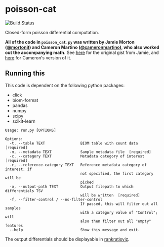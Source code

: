 # poisson-cat
[![Build Status](https://travis-ci.org/fedarko/poisson-cat.svg?branch=master)](https://travis-ci.org/fedarko/poisson-cat)

Closed-form poisson differential computation.

**All of the code in `poisson_cat.py` was written by Jamie Morton
([@mortonjt](https://github.com/mortonjt))
and Cameron Martino ([@cameronmartino](https://github.com/cameronmartino)),
who also worked out the accompanying math.** See
[here](https://gist.github.com/mortonjt/0bb8d0565fc6c02b48e91524e816f112) for
the original gist from Jamie, and
[here](https://gist.github.com/cameronmartino/8d89b73c2dcd749992127ad5a8d284e2)
for Cameron's version of it.

## Running this

This code is dependent on the following python packages:

 - click
 - biom-format
 - pandas
 - numpy
 - scipy
 - scikit-learn

```
Usage: run.py [OPTIONS]

Options:
  -t, --table TEXT                BIOM table with count data  [required]
  -m, --metadata TEXT             Sample metadata file  [required]
  -c, --category TEXT             Metadata category of interest  [required]
  -r, --reference-category TEXT   Reference metadata category of interest; if
                                  not specified, the first category will be
                                  picked
  -o, --output-path TEXT          Output filepath to which differentials TSV
                                  will be written  [required]
  -f, --filter-control / --no-filter-control
                                  If passed, this will filter out all samples
                                  with a category value of "Control"; will
                                  also then filter out all "empty" features
  --help                          Show this message and exit.
```

The output differentials should be displayable in
[rankratioviz](https://github.com/fedarko/rankratioviz).
